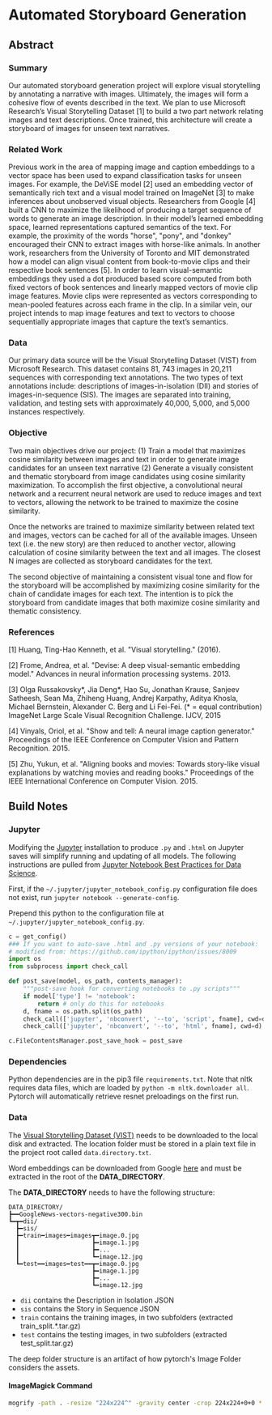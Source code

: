 # Automated Storyboard Generation

## Abstract

### Summary
Our automated storyboard generation project will explore visual storytelling by annotating a narrative with images. Ultimately, the images will form a cohesive flow of events described in the text. We plan to use Microsoft Research’s Visual Storytelling Dataset [1] to build a two part network relating images and text descriptions. Once trained, this architecture will create a storyboard of images for unseen text narratives.


### Related Work

Previous work in the area of mapping image and caption embeddings to a vector space has been used to expand classification tasks for unseen images. For example, the DeViSE model [2] used an embedding vector of semantically rich text and a visual model trained on ImageNet [3] to make inferences about unobserved visual objects. Researchers from Google [4] built a CNN to maximize the likelihood of producing a target sequence of words to generate an image description. In their model’s learned embedding space, learned representations captured semantics of the text. For example, the proximity of the words "horse", "pony", and "donkey" encouraged their CNN to extract images with horse-like animals. In another work, researchers from the University of Toronto and MIT demonstrated how a model can align visual content from book-to-movie clips and their respective book sentences [5]. In order to learn visual-semantic embeddings they used a dot produced based score computed from both fixed vectors of book sentences and linearly mapped vectors of movie clip image features. Movie clips were represented as vectors corresponding to mean-pooled features across each frame in the clip. In a similar vein, our project intends to map image features and text to vectors to choose sequentially appropriate images that capture the text’s semantics.

### Data
Our primary data source will be the Visual Storytelling Dataset (VIST) from Microsoft Research. This dataset contains 81, 743 images in 20,211 sequences with corresponding text annotations.  The two types of text annotations include: descriptions of images-in-isolation (DII) and stories of images-in-sequence (SIS). The images are separated into training, validation, and testing sets with approximately 40,000, 5,000, and 5,000 instances respectively.

### Objective
Two main objectives drive our project: (1) Train a model that maximizes cosine similarity between images and text in order to generate image candidates for an unseen text narrative (2) Generate a visually consistent and thematic storyboard from image candidates using cosine similarity maximization. To accomplish the first objective, a convolutional neural network and a recurrent neural network are used to reduce images and text to vectors, allowing the network to be trained to maximize the cosine similarity.

Once the networks are trained to maximize similarity between related text and images, vectors can be cached for all of the available images. Unseen text (i.e. the new story) are then reduced to another vector, allowing calculation of cosine similarity between the text and all images. The closest N images are collected as storyboard candidates for the text.

The second objective of maintaining a consistent visual tone and flow for the storyboard will be accomplished by maximizing cosine similarity for the chain of candidate images for each text. The intention is to pick the storyboard from candidate images that both maximize cosine similarity and thematic consistency.

### References

[1] Huang, Ting-Hao Kenneth, et al. "Visual storytelling." (2016).

[2] Frome, Andrea, et al. "Devise: A deep visual-semantic embedding model." Advances in neural information processing systems. 2013.

[3] Olga Russakovsky*, Jia Deng*, Hao Su, Jonathan Krause, Sanjeev Satheesh, Sean Ma, Zhiheng Huang, Andrej Karpathy, Aditya Khosla, Michael Bernstein, Alexander C. Berg and Li Fei-Fei. (* = equal contribution) ImageNet Large Scale Visual Recognition Challenge. IJCV, 2015

[4] Vinyals, Oriol, et al. "Show and tell: A neural image caption generator." Proceedings of the IEEE Conference on Computer Vision and Pattern Recognition. 2015.

[5] Zhu, Yukun, et al. "Aligning books and movies: Towards story-like visual explanations by watching movies and reading books." Proceedings of the IEEE International Conference on Computer Vision. 2015.

## Build Notes

### Jupyter

Modifying the [Jupyter](https://jupyter.org/) installation to produce `.py` and `.html` on Jupyter saves will simplify running and updating of all models. The following instructions are pulled from [Jupyter Notebook Best Practices for Data Science](https://www.svds.com/jupyter-notebook-best-practices-for-data-science/).

First, if the `~/.jupyter/jupyter_notebook_config.py` configuration file does not exist, run `jupyter notebook --generate-config`.

Prepend this python to the configuration file at `~/.jupyter/jupyter_notebook_config.py`.

```python
c = get_config()
### If you want to auto-save .html and .py versions of your notebook:
# modified from: https://github.com/ipython/ipython/issues/8009
import os
from subprocess import check_call

def post_save(model, os_path, contents_manager):
    """post-save hook for converting notebooks to .py scripts"""
    if model['type'] != 'notebook':
        return # only do this for notebooks
    d, fname = os.path.split(os_path)
    check_call(['jupyter', 'nbconvert', '--to', 'script', fname], cwd=d)
    check_call(['jupyter', 'nbconvert', '--to', 'html', fname], cwd=d)

c.FileContentsManager.post_save_hook = post_save
```

### Dependencies

Python dependencies are in the pip3 file `requirements.txt`. Note that nltk requires data files, which are loaded by `python -m nltk.downloader all`. Pytorch will automatically retrieve resnet preloadings on the first run.

### Data

The [Visual Storytelling Dataset (VIST)](http://visionandlanguage.net/VIST/) needs to be downloaded to the local disk and extracted. The location folder must be stored in a plain text file in the project root called `data.directory.txt`.

Word embeddings can be downloaded from Google [here](https://drive.google.com/file/d/0B7XkCwpI5KDYNlNUTTlSS21pQmM/edit?usp=sharing) and must be extracted in the root of the **DATA_DIRECTORY**.

The **DATA_DIRECTORY** needs to have the following structure:

```
DATA_DIRECTORY/
┣━━GoogleNews-vectors-negative300.bin
┗━┳━dii/
  ┣━sis/
  ┣━train━images━images┳━image.0.jpg
  ┃                    ┣━image.1.jpg
  ┃                    ┣━...
  ┃                    ┗━image.12.jpg
  ┗━test━━images━test━━┳━image.0.jpg
                       ┣━image.1.jpg
                       ┣━...
                       ┗━image.12.jpg
```

 * `dii` contains the Description in Isolation JSON
 * `sis` contains the Story in Sequence JSON
 * `train` contains the training images, in two subfolders (extracted train_split.*.tar.gz)
 * `test` contains the testing images, in two subfolders (extracted test_split.tar.gz)

The deep folder structure is an artifact of how pytorch's Image Folder considers the assets.

#### ImageMagick Command

```bash
mogrify -path . -resize "224x224^" -gravity center -crop 224x224+0+0 *.*
```
